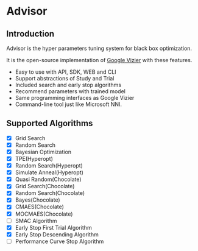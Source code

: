 # Advisor

## Introduction

Advisor is the hyper parameters tuning system for black box optimization.

It is the open-source implementation of [Google Vizier](https://static.googleusercontent.com/media/research.google.com/en//pubs/archive/46180.pdf) with these features.

* Easy to use with API, SDK, WEB and CLI
* Support abstractions of Study and Trial
* Included search and early stop algorithms
* Recommend parameters with trained model
* Same programming interfaces as Google Vizier
* Command-line tool just like Microsoft NNI.

## Supported Algorithms

* [x] Grid Search
* [x] Random Search
* [x] Bayesian Optimization
* [x] TPE(Hyperopt)
* [x] Random Search(Hyperopt)
* [x] Simulate Anneal(Hyperopt)
* [x] Quasi Random(Chocolate)
* [x] Grid Search(Chocolate)
* [x] Random Search(Chocolate)
* [x] Bayes(Chocolate)
* [x] CMAES(Chocolate)
* [x] MOCMAES(Chocolate)
* [ ] SMAC Algorithm
* [x] Early Stop First Trial Algorithm
* [x] Early Stop Descending Algorithm
* [ ] Performance Curve Stop Algorithm